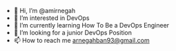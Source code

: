 - 👋 Hi, I’m @amirnegah
- 👀 I’m interested in DevOps
- 🌱 I’m currently learning How To Be a DevOps Engineer
- 💞️ I’m looking for a junior DevOps Position
- 📫 How to reach me arnegahban93@gmail.com

<!---
amirnegah/amirnegah is a ✨ special ✨ repository because its `README.md` (this file) appears on your GitHub profile.
You can click the Preview link to take a look at your changes.
--->
